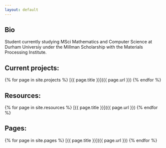 ```yaml
---
layout: default
---
```


## Bio

Student currently studying MSci Mathematics and Computer Science at Durham Universiy under the Millman Scholarship with the Materials Processing Institute.

## Current projects:

{% for page in site.projects %}
[{{ page.title }}]({{ page.url }})
{% endfor %}

## Resources:

{% for page in site.resources %}
[{{ page.title }}]({{ page.url }})
{% endfor %}

## Pages:

{% for page in site.pages %}
[{{ page.title }}]({{ page.url }})
{% endfor %}
